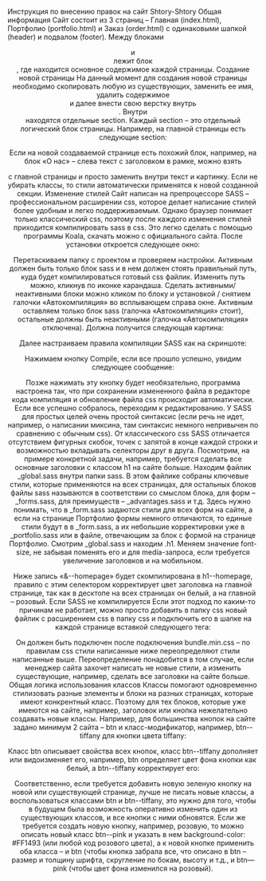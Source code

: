 Инструкция по внесению правок на сайт Shtory-Shtory
Общая информация
Сайт состоит из 3 страниц – Главная (index.html), Портфолио (portfolio.html) и Заказ (order.html) с одинаковыми шапкой (header) и подвалом (footer). Между блоками <header> и <footer> лежит блок <main>, где находится основное содержимое каждой страницы.
Создание новой страницы
На данный момент для создания новой страницы необходимо скопировать любую из существующих, заменить ее имя, удалить содержимое <div class=”wrapper”></div> и далее внести свою верстку внутрь <div class=”wrapper”></div>. 
Внутри <div class=”wrapper”></div> находятся отдельные section. Каждый section – это отдельный логический блок страницы. Например, на главной страницы есть следующие section:
 
Если на новой создаваемой странице есть похожий блок, например, на блок «О нас» – слева текст с заголовком в рамке, можно взять <section id="about" class="about"></section> с главной страницы и просто заменить внутри текст и картинку. Если не убирать классы, то стили автоматически применятся к новой созданной секции.
Изменение стилей
Сайт написан на препроцессоре SASS – профессиональном расширении css, которое делает написание стилей более удобным и легко поддерживаемым. Однако браузер понимает только классический css, поэтому после каждого изменения стилей приходится компилировать sass в css. Это легко сделать с помощью программы Koala, скачать можно с официального сайта. После установки откроется следующее окно:
 
Перетаскиваем папку с проектом и проверяем настройки. Активным должен быть только блок sass и в нем должен стоять правильный путь, куда будет компилироваться готовый css файлик. Изменить путь можно, кликнув по иконке карандаша. Сделать активными/неактивными блоки можно кликом по блоку и установкой / снятием галочки «Автокомпиляция» во всплывающем справа окне. Активным оставляем только блок sass (галочка «Автокомпиляция» стоит), остальные должны быть неактивными (галочка «Автокомпиляция» отключена). Должна получится следующая картина:
 
Далее настраиваем правила компиляции SASS как на скриншоте:
 
Нажимаем кнопку Compile, если все прошло успешно, увидим следующее сообщение:
 
Позже нажимать эту кнопку будет необязательно, программа настроена так, что при сохранении измененного файла в редакторе кода компиляция и обновление файла css происходит автоматически.
Если все успешно собралось, переходим к редактированию. У SASS для простых целей очень простой синтаксис (если речь не идет, например, о написании миксина, там синтаксис немного непривычен по сравнению с обычным css). От классического css SASS отличается отсутствием фигурных скобок, точек с запятой в конце каждой строки и возможностью вкладывать селекторы друг в друга.
Посмотрим, на примере конкретной задачи, например, требуется сделать все основные заголовки с классом h1 на сайте больше. Находим файлик _global.sass внутри папки sass. В этом файлике собраны ключевые стили, которые применяются на всех страницах, для остальных блоков файлы sass называются в соответствии со смыслом блока, для форм – _forms.sass, для преимуществ – _advantages.sass и т.д. Здесь нужно понимать, что в _form.sass задаются стили для всех форм на сайте, а если на странице Портфолио формы немного отличаются, то единые стили будут в в _form.sass, а их небольшие корректировки уже в _portfolio.sass или в файле, отвечающим за блок с формой на странице Портфолио.
Смотрим _global.sass и находим .h1. Меняем значение font-size, не забывая поменять его и для media-запроса, если требуется увеличение заголовков и на мобильном.
 
Ниже запись «&--homepage» будет скомпилирована в h1--homepage, правило с этим селектором корректирует цвет заголовка на главной странице, так как в десктопе на всех страницах он белый, а на главной – розовый.
Если SASS не компилируется
Если этот подход по каким-то причинам не работает, можно просто добавить в папку css новый файлик с расширением css в папку css и подключить его в шапке на каждой странице вставкой следующего тега:
<link rel="stylesheet" href="./css/filename.css">
Он должен быть подключен после подключения bundle.min.css – по правилам css стили написанные ниже переопределяют стили написанные выше. Переопределение понадобится в том случае, если менеджер сайта захочет написать не новые стили, а изменить существующие, например, сделать все заголовки на сайте больше.
Общая логика использования классов
Классы помогают одновременно стилизовать разные элементы и блоки на разных страницах, которые имеют конкрентный класс. Поэтому для тех блоков, которые уже имеются на сайте, например, заголовок или кнопка нежелательно создавать новые классы. Например, для большинства кнопок на сайте задано минимум 2 сайта – btn и класс-модификатор, например, btn--tiffany для кнопки цвета tiffany:
 
Класс btn описывает свойства всех кнопок, класс btn--tiffany дополняет или видоизменяет его, например, btn определяет цвет фона кнопки как белый, а btn--tiffany корректирует его:
 
Соответственно, если требуется добавить новую зеленую кнопку на новой или существующей странице, лучше не писать новые классы, а воспользоваться классами btn и btn--tiffany, это нужно для того, чтобы в будущем была возможность оперативно изменить один из существующих классов, и все кнопки с ними обновятся.
Если же требуется создать новую кнопку, например, розовую, то можно описать новый класс btn--pink и указать в нем background-color: #FF1493 (или любой код розового цвета), а к новой кнопке применить оба класса – и btn (чтобы кнопка забрала все, что описано в btn – размер и толщину шрифта, скругление по бокам, высоту и т.д., и btn—pink (чтобы цвет фона изменился на розовый).
